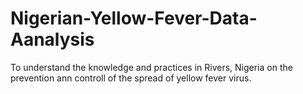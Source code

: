 # Nigerian-Yellow-Fever-Data-Aanalysis
To understand the knowledge and practices in Rivers, Nigeria on the prevention ann controll of the spread of yellow fever virus.
